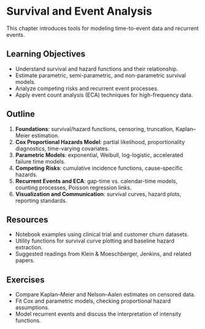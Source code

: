 # Survival and Event Analysis

This chapter introduces tools for modeling time-to-event data and recurrent events.

## Learning Objectives

- Understand survival and hazard functions and their relationship.
- Estimate parametric, semi-parametric, and non-parametric survival models.
- Analyze competing risks and recurrent event processes.
- Apply event count analysis (ECA) techniques for high-frequency data.

## Outline

1. **Foundations**: survival/hazard functions, censoring, truncation, Kaplan–Meier estimation.
2. **Cox Proportional Hazards Model**: partial likelihood, proportionality diagnostics, time-varying covariates.
3. **Parametric Models**: exponential, Weibull, log-logistic, accelerated failure time models.
4. **Competing Risks**: cumulative incidence functions, cause-specific hazards.
5. **Recurrent Events and ECA**: gap-time vs. calendar-time models, counting processes, Poisson regression links.
6. **Visualization and Communication**: survival curves, hazard plots, reporting standards.

## Resources

- Notebook examples using clinical trial and customer churn datasets.
- Utility functions for survival curve plotting and baseline hazard extraction.
- Suggested readings from Klein & Moeschberger, Jenkins, and related papers.

## Exercises

- Compare Kaplan–Meier and Nelson–Aalen estimates on censored data.
- Fit Cox and parametric models, checking proportional hazard assumptions.
- Model recurrent events and discuss the interpretation of intensity functions.
